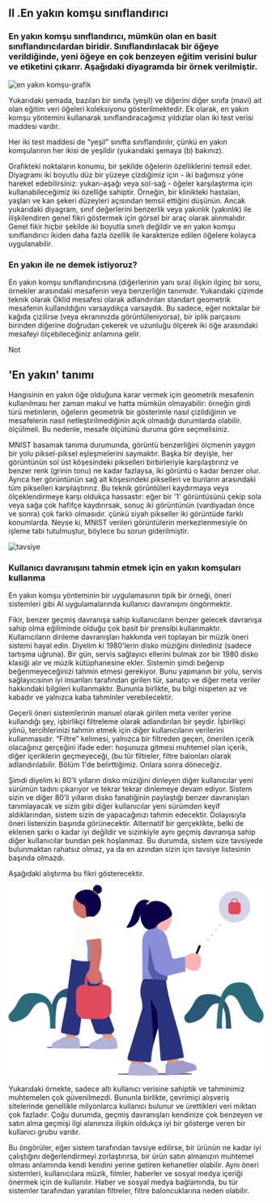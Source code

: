 ## II .En yakın komşu sınıflandırıcı

### En yakın komşu sınıflandırıcı, mümkün olan en basit sınıflandırıcılardan biridir. Sınıflandırılacak bir öğeye verildiğinde, yeni öğeye en çok benzeyen eğitim verisini bulur ve etiketini çıkarır. Aşağıdaki diyagramda bir örnek verilmiştir.

![en yakın komşu-grafik](https://course.elementsofai.com/static/4_2_nearest-neighbor-graph.ff89ea77.svg)

Yukarıdaki şemada, bazıları bir sınıfa (yeşil) ve diğerini diğer sınıfa (mavi) ait olan eğitim veri öğeleri koleksiyonu gösterilmektedir. Ek olarak, en yakın komşu yöntemini kullanarak sınıflandıracağımız yıldızlar olan iki test verisi maddesi vardır.

Her iki test maddesi de “yeşil” sınıfta sınıflandırılır, çünkü en yakın komşularının her ikisi de yeşildir (yukarıdaki şemaya (b) bakınız).

Grafikteki noktaların konumu, bir şekilde öğelerin özelliklerini temsil eder. Diyagramı iki boyutlu düz bir yüzeye çizdiğimiz için - iki bağımsız yöne hareket edebilirsiniz: yukarı-aşağı veya sol-sağ - öğeler karşılaştırma için kullanabileceğimiz iki özelliğe sahiptir. Örneğin, bir klinikteki hastaları, yaşları ve kan şekeri düzeyleri açısından temsil ettiğini düşünün. Ancak yukarıdaki diyagram, sınıf değerlerini benzerlik veya yakınlık (yakınlık) ile ilişkilendiren genel fikri göstermek için görsel bir araç olarak alınmalıdır. Genel fikir hiçbir şekilde iki boyutla sınırlı değildir ve en yakın komşu sınıflandırıcı ikiden daha fazla özellik ile karakterize edilen öğelere kolayca uygulanabilir.

### En yakın ile ne demek istiyoruz?

En yakın komşu sınıflandırıcısına (diğerlerinin yanı sıra) ilişkin ilginç bir soru, örnekler arasındaki mesafenin veya benzerliğin tanımıdır. Yukarıdaki çizimde teknik olarak Öklid mesafesi olarak adlandırılan standart geometrik mesafenin kullanıldığını varsaydıkça varsaydık. Bu sadece, eğer noktalar bir kağıda çizilirse (veya ekranınızda görüntüleniyorsa), bir iplik parçasını birinden diğerine doğrudan çekerek ve uzunluğu ölçerek iki öğe arasındaki mesafeyi ölçebileceğiniz anlamına gelir.

Not

## 'En yakın' tanımı

Hangisinin en yakın öğe olduğuna karar vermek için geometrik mesafenin kullanılması her zaman makul ve hatta mümkün olmayabilir: örneğin girdi türü metinlerin, öğelerin geometrik bir gösterimle nasıl çizildiğinin ve mesafelerin nasıl netleştirilmediğinin açık olmadığı durumlarda olabilir. ölçülmeli. Bu nedenle, mesafe ölçütünü duruma göre seçmelisiniz.

MNIST basamak tanıma durumunda, görüntü benzerliğini ölçmenin yaygın bir yolu piksel-piksel eşleşmelerini saymaktır. Başka bir deyişle, her görüntünün sol üst köşesindeki pikselleri birbirleriyle karşılaştırırız ve benzer renk (grinin tonu) ne kadar fazlaysa, iki görüntü o kadar benzer olur. Ayrıca her görüntünün sağ alt köşesindeki pikselleri ve bunların arasındaki tüm pikselleri karşılaştırırız. Bu teknik görüntüleri kaydırmaya veya ölçeklendirmeye karşı oldukça hassastır: eğer bir '1' görüntüsünü çekip sola veya sağa çok hafifçe kaydırırsak, sonuç iki görüntünün (vardiyadan önce ve sonra) çok farklı olmasıdır. çünkü siyah pikseller iki görüntüde farklı konumlarda. Neyse ki, MNIST verileri görüntülerin merkezlenmesiyle ön işleme tabi tutulmuştur, böylece bu sorun giderilmiştir.

![tavsiye](https://course.elementsofai.com/static/4_2_recommendation.f9b5ba55.svg)



### Kullanıcı davranışını tahmin etmek için en yakın komşuları kullanma

En yakın komşu yönteminin bir uygulamasının tipik bir örneği, öneri sistemleri gibi AI uygulamalarında kullanıcı davranışını öngörmektir.

Fikir, benzer geçmiş davranışa sahip kullanıcıların benzer gelecek davranışa sahip olma eğiliminde olduğu çok basit bir prensibi kullanmaktır. Kullanıcıların dinleme davranışları hakkında veri toplayan bir müzik öneri sistemi hayal edin. Diyelim ki 1980'lerin disko müziğini dinlediniz (sadece tartışma uğruna). Bir gün, servis sağlayıcı ellerini bulmak zor bir 1980 disko klasiği alır ve müzik kütüphanesine ekler. Sistemin şimdi beğenip beğenmeyeceğinizi tahmin etmesi gerekiyor. Bunu yapmanın bir yolu, servis sağlayıcısının iyi insanları tarafından girilen tür, sanatçı ve diğer meta veriler hakkındaki bilgileri kullanmaktır. Bununla birlikte, bu bilgi nispeten az ve kabadır ve yalnızca kaba tahminler verebilecektir.

Geçerli öneri sistemlerinin manuel olarak girilen meta veriler yerine kullandığı şey, işbirlikçi filtreleme olarak adlandırılan bir şeydir. İşbirlikçi yönü, tercihlerinizi tahmin etmek için diğer kullanıcıların verilerini kullanmasıdır. “Filtre” kelimesi, yalnızca bir filtreden geçen, önerilen içerik olacağınız gerçeğini ifade eder: hoşunuza gitmesi muhtemel olan içerik, diğer içeriklerin geçmeyeceği, (bu tür filtreler, filtre balonları olarak adlandırılabilir. Bölüm 1'de belirttiğimiz. Onlara sonra döneceğiz.

Şimdi diyelim ki 80'li yılların disko müziğini dinleyen diğer kullanıcılar yeni sürümün tadını çıkarıyor ve tekrar tekrar dinlemeye devam ediyor. Sistem sizin ve diğer 80'li yılların disko fanatiğinin paylaştığı benzer davranışları tanımlayacak ve sizin gibi diğer kullanıcılar yeni sürümden keyif aldıklarından, sistem sizin de yapacağınızı tahmin edecektir. Dolayısıyla öneri listenizin başında görünecektir. Alternatif bir gerçeklikte, belki de eklenen şarkı o kadar iyi değildir ve sizinkiyle aynı geçmiş davranışa sahip diğer kullanıcılar bundan pek hoşlanmaz. Bu durumda, sistem size tavsiyede bulunmaktan rahatsız olmaz, ya da en azından sizin için tavsiye listesinin başında olmazdı.

Aşağıdaki alıştırma bu fikri gösterecektir.







![en yakın komşu](assets/4_2_nearest-neighbor.5ea05e48.svg)



Yukarıdaki örnekte, sadece altı kullanıcı verisine sahiptik ve tahminimiz muhtemelen çok güvenilmezdi. Bununla birlikte, çevrimiçi alışveriş sitelerinde genellikle milyonlarca kullanıcı bulunur ve ürettikleri veri miktarı çok fazladır. Çoğu durumda, geçmiş davranışları kendinize çok benzeyen ve satın alma geçmişi ilgi alanınıza ilişkin oldukça iyi bir gösterge veren bir kullanıcı grubu vardır.

Bu öngörüler, eğer sistem tarafından tavsiye edilirse, bir ürünün ne kadar iyi çalıştığını değerlendirmeyi zorlaştırırsa, bir ürün satın almanızın muhtemel olması anlamında kendi kendini yerine getiren kehanetler olabilir. Aynı öneri sistemleri, kullanıcılara müzik, filmler, haberler ve sosyal medya içeriği önermek için de kullanılır. Haber ve sosyal medya bağlamında, bu tür sistemler tarafından yaratılan filtreler, filtre baloncuklarına neden olabilir.